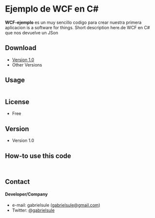 Ejemplo de WCF en C#
======
**WCF-ejemplo** es un muy sencillo codigo para crear nuestra primera aplicacion is a software for things. Short description here.de WCF en C# que nos devuelve un JSon

## Download
* [Version 1.0](https://github.com/gabrielsule/WCF-ejemplo/archive/master.zip)
* Other Versions

## Usage
```$ git clone https://github.com/gabrielsule/WCF-ejemplo.git
```

## License 
* Free

## Version 
* Version 1.0

## How-to use this code
```http://localhost:45558/Servicio.svc/saludo/Johana
```

```{"SaludoResult":"Johana te saludamos desde WCF"}
```

## Contact
#### Developer/Company
* e-mail: gabrielsule (gabrielsule@gmail.com)
* Twitter: [@gabrielsule](https://twitter.com/gabrielsule)